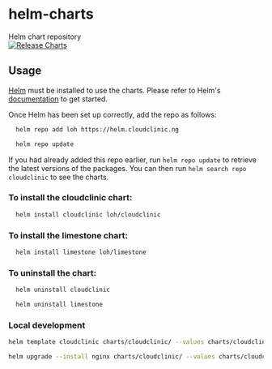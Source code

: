 # helm-charts
Helm chart repository  
[![Release Charts](https://github.com/CloudClinic-ng/helm-charts/actions/workflows/release.yaml/badge.svg)](https://github.com/CloudClinic-ng/helm-charts/actions/workflows/release.yaml)

## Usage

[Helm](https://helm.sh) must be installed to use the charts.  Please refer to
Helm's [documentation](https://helm.sh/docs) to get started.

Once Helm has been set up correctly, add the repo as follows:
```bash
  helm repo add loh https://helm.cloudclinic.ng
```

```bash
  helm repo update
```

If you had already added this repo earlier, run `helm repo update` to retrieve
the latest versions of the packages.  You can then run `helm search repo
cloudclinic` to see the charts.

### To install the cloudclinic chart:
```bash
  helm install cloudclinic loh/cloudclinic
```

### To install the limestone chart:
```bash
  helm install limestone loh/limestone
```
### To uninstall the chart:
```bash
  helm uninstall cloudclinic
```
```bash
  helm uninstall limestone
```

### Local development

```bash
helm template cloudclinic charts/cloudclinic/ --values charts/cloudclinic/values.yaml
```
```bash
helm upgrade --install nginx charts/cloudclinic/ --values charts/cloudclinic/values.yaml
```

